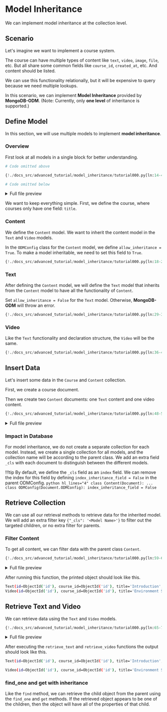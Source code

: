 # Model Inheritance

We can implement model inheritance at the collection level.

## Scenario

Let's imagine we want to implement a course system.

The course can have multiple types of content like `text`, `video`, `image`, `file`, etc. But all share some common fields like `course_id`, `created_at`, etc. And content should be listed.

We can use this functionality relationally, but it will be expensive to query because we need multiple lookups.

In this scenario, we can implement **Model Inheritance** provided by **MongoDB-ODM**.
(Note: Currently, only **one level** of inheritance is supported.)

## Define Model

In this section, we will use multiple models to implement **model inheritance**.

### Overview

First look at all models in a single block for better understanding.

```python hl_lines="12 18 21-22"
# Code omitted above

{!./docs_src/advanced_tutorial/model_inheritance/tutorial000.py[ln:14-40]!}

# Code omitted below
```

<details>
<summary>Full file preview</summary>
```Python
{!./docs_src/advanced_tutorial/model_inheritance/tutorial000.py!}
```
</details>

We want to keep everything simple. First, we define the course, where courses only have one field: `title`.

### Content

We define the `Content` model. We want to inherit the content model in the `Text` and `Video` models.

In the `ODMConfig` class for the `Content` model, we define `allow_inheritance = True`. To make a model inheritable, we need to set this field to `True`.

```python hl_lines="6"
{!./docs_src/advanced_tutorial/model_inheritance/tutorial000.py[ln:18-26]!}
```

### Text

After defining the `Content` model, we will define the `Text` model that inherits from the `Content` model to have all the functionality of `Content`.

Set `allow_inheritance = False` for the `Text` model. Otherwise, **MongoDB-ODM** will throw an error.

```python hl_lines="5"
{!./docs_src/advanced_tutorial/model_inheritance/tutorial000.py[ln:29-33]!}
```

### Video

Like the `Text` functionality and declaration structure, the `Video` will be the same.

```python hl_lines="5"
{!./docs_src/advanced_tutorial/model_inheritance/tutorial000.py[ln:36-40]!}
```

## Insert Data

Let's insert some data in the `Course` and `Content` collection.

First, we create a course document.

Then we create two `Content` documents: one `Text` content and one video content.

```python
{!./docs_src/advanced_tutorial/model_inheritance/tutorial000.py[ln:48-56]!}
```

<details>
<summary>Full file preview</summary>
```Python
{!./docs_src/advanced_tutorial/model_inheritance/tutorial000.py!}
```
</details>

### Impact in Database

For model inheritance, we do not create a separate collection for each model. Instead, we create a single collection for all models, and the collection name will be according to the parent class. We add an extra field `_cls` with each document to distinguish between the different models.

!!!tip
    By default, we define the `_cls` field as an `index` field. We can remove the index for this field by defining `index_inheritance_field = False` in the parent ODMConfig.
    ```python hl_lines="4"
    class Content(Document):
        ...
        class ODMConfig(Document.ODMConfig):
            index_inheritance_field = False
    ```

## Retrieve Collection

We can use all our retrieval methods to retrieve data for the inherited model. We will add an extra filter key `{"_cls": '<Model Name>'}` to filter out the targeted children, or no extra filter for parents.

### Filter Content

To get all content, we can filter data with the parent class `Content`.

```python
{!./docs_src/advanced_tutorial/model_inheritance/tutorial000.py[ln:59-62]!}
```

<details>
<summary>Full file preview</summary>
```Python
{!./docs_src/advanced_tutorial/model_inheritance/tutorial000.py!}
```
</details>

After running this function, the printed object should look like this.

```bash
Text(id=ObjectId('id'), course_id=ObjectId('id'), title='Introduction', text='Introduction Text', _id=ObjectId('id'))
Video(id=ObjectId('id'), course_id=ObjectId('id'), title='Environment Setup', video_path='/media/video_path.mp4', _id=ObjectId('id'))
```

## Retrieve Text and Video

We can retrieve data using the `Text` and `Video` models.

```python
{!./docs_src/advanced_tutorial/model_inheritance/tutorial000.py[ln:65-74]!}
```

<details>
<summary>Full file preview</summary>
```Python
{!./docs_src/advanced_tutorial/model_inheritance/tutorial000.py!}
```
</details>

After executing the `retrieve_text` and `retrieve_video` functions the output should look like this.

```bash
Text(id=ObjectId('id'), course_id=ObjectId('id'), title='Introduction', text='Introduction Text', _id=ObjectId('id'))

Video(id=ObjectId('id'), course_id=ObjectId('id'), title='Environment Setup', video_path='/media/video_path.mp4', _id=ObjectId('id'))
```

### **find_one** and **get** with inheritance

Like the `find` method, we can retrieve the child object from the parent using the `find_one` and `get` methods. If the retrieved object appears to be one of the children, then the object will have all of the properties of that child.
